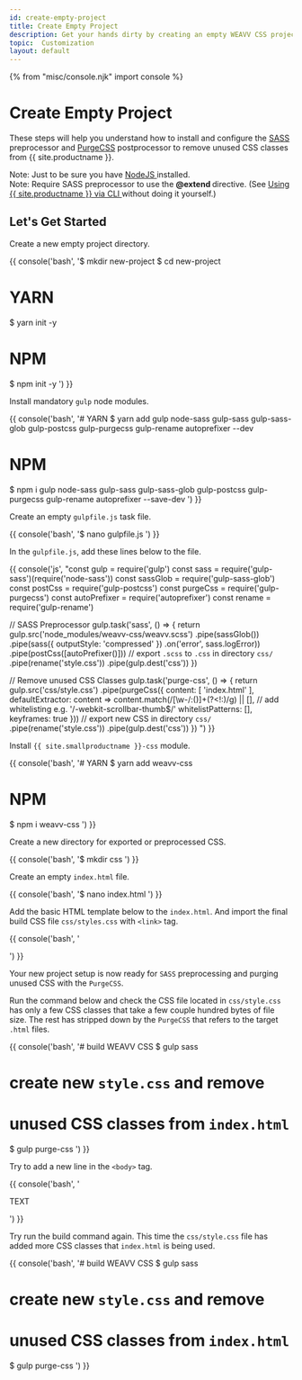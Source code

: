 ```yaml
---
id: create-empty-project
title: Create Empty Project
description: Get your hands dirty by creating an empty WEAVV CSS project from scratch.
topic:  Customization
layout: default
---
```


{% from "misc/console.njk" import console %}

# Create Empty Project

These steps will help you understand how to install and configure the [SASS]() preprocessor and [PurgeCSS](https://purgecss.com/plugins/gulp.html) postprocessor to remove unused CSS classes from {{ site.productname }}.

<div class="margin-t-4 margin-b-2 margin-x-4 padding-3 border-l-8 text-sm">
  <span class="padding-r-1 font-semibold">
    Note:
  </span>
  Just to be sure you have
  <a
    href="https://nodejs.org/en/"
    target="_blank"
    rel="noopener"
    title="Download NodeJS"
  >
    NodeJS
  </a> installed.
</div>

<div class="margin-t-0 margin-b-4 margin-x-4 padding-3 border-l-8 text-sm">
  <span class="padding-r-1 font-semibold">
    Note:
  </span>
  Require SASS preprocessor to use the
  <strong>
    @extend
  </strong>
  directive. (See
  <a href="/installation/#using-{{ site.smallproductname }}-via-cli">
    Using {{ site.productname }} via CLI
  </a> without doing it yourself.)
</div>

## Let's Get Started

Create a new empty project directory.

{{ console('bash',
'$ mkdir new-project
$ cd new-project
# YARN
$ yarn init -y
# NPM
$ npm init -y
') }}

Install mandatory `gulp` node modules.

{{ console('bash',
'# YARN
$ yarn add gulp node-sass gulp-sass gulp-sass-glob gulp-postcss gulp-purgecss gulp-rename autoprefixer --dev
# NPM
$ npm i gulp node-sass gulp-sass gulp-sass-glob gulp-postcss gulp-purgecss gulp-rename autoprefixer --save-dev
') }}

Create an empty `gulpfile.js` task file.

{{ console('bash',
'$ nano gulpfile.js
') }}

In the `gulpfile.js`, add these lines below to the file.

{{ console('js',
"const gulp = require('gulp')
const sass = require('gulp-sass')(require('node-sass'))
const sassGlob = require('gulp-sass-glob')
const postCss = require('gulp-postcss')
const purgeCss = require('gulp-purgecss')
const autoPrefixer = require('autoprefixer')
const rename = require('gulp-rename')

// SASS Preprocessor
gulp.task('sass', () => {
return gulp.src('node_modules/weavv-css/weavv.scss')
  .pipe(sassGlob())
  .pipe(sass({ outputStyle: 'compressed' })
    .on('error', sass.logError))
  .pipe(postCss([autoPrefixer()]))
  // export `.scss` to `.css` in directory `css/`
  .pipe(rename('style.css'))
  .pipe(gulp.dest('css'))
})

// Remove unused CSS Classes
gulp.task('purge-css', () => {
return gulp.src('css/style.css')
  .pipe(purgeCss({
      content: [
        'index.html'
      ],
      defaultExtractor: content => content.match(/[\w-/:()]+(?<!:)/g) || [],
      // add whitelisting e.g. '/-webkit-scrollbar-thumb$/'
      whitelistPatterns: [],
      keyframes: true
  }))
  // export new CSS in directory `css/`
  .pipe(rename('style.css'))
  .pipe(gulp.dest('css'))
})
") }}

Install `{{ site.smallproductname }}-css` module.

{{ console('bash',
'# YARN
$ yarn add weavv-css
# NPM
$ npm i weavv-css
') }}

Create a new directory for exported or preprocessed CSS.

{{ console('bash',
'$ mkdir css
') }}

Create an empty `index.html` file.

{{ console('bash',
'$ nano index.html
') }}

Add the basic HTML template below to the `index.html`. And import the final build CSS file `css/styles.css` with `<link>` tag.

{{ console('bash',
'<!DOCTYPE html>
<html lang="en">
  <head>
    <meta charset="utf-8">
    <meta name="viewport" content=" width=device-width, initial-scale=1.0, maximum-scale=1.0">
    <link defer href="css/style.css" rel="stylesheet" rel="preload" as="style" media="all">
  </head>
  <body></body>
</html>
') }}

Your new project setup is now ready for `SASS` preprocessing and purging unused CSS with the `PurgeCSS`.

Run the command below and check the CSS file located in `css/style.css` has only a few CSS classes that take a few couple hundred bytes of file size. The rest has stripped down by the `PurgeCSS` that refers to the target `.html` files.

{{ console('bash',
'# build WEAVV CSS
$ gulp sass
# create new `style.css` and remove
# unused CSS classes from `index.html`
$ gulp purge-css
') }}

Try to add a new line in the `<body>` tag.

{{ console('bash',
'<div class="text-xl-2">
    TEXT
  </div>
') }}

Try run the build command again. This time the `css/style.css` file has added more CSS classes that `index.html` is being used.

{{ console('bash',
'# build WEAVV CSS
$ gulp sass
# create new `style.css` and remove
# unused CSS classes from `index.html`
$ gulp purge-css
') }}
